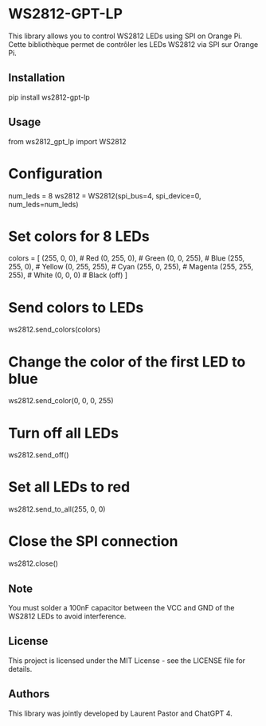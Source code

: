 # WS2812-GPT-LP

This library allows you to control WS2812 LEDs using SPI on Orange Pi.
Cette bibliothèque permet de contrôler les LEDs WS2812 via SPI sur Orange Pi.

## Installation

pip install ws2812-gpt-lp

## Usage

from ws2812_gpt_lp import WS2812

# Configuration
num_leds = 8
ws2812 = WS2812(spi_bus=4, spi_device=0, num_leds=num_leds)

# Set colors for 8 LEDs
colors = [
    (255, 0, 0),  # Red
    (0, 255, 0),  # Green
    (0, 0, 255),  # Blue
    (255, 255, 0),  # Yellow
    (0, 255, 255),  # Cyan
    (255, 0, 255),  # Magenta
    (255, 255, 255),  # White
    (0, 0, 0)     # Black (off)
]

# Send colors to LEDs
ws2812.send_colors(colors)

# Change the color of the first LED to blue
ws2812.send_color(0, 0, 0, 255)

# Turn off all LEDs
ws2812.send_off()

# Set all LEDs to red
ws2812.send_to_all(255, 0, 0)

# Close the SPI connection
ws2812.close()

## Note

You must solder a 100nF capacitor between the VCC and GND of the WS2812 LEDs to avoid interference.

## License

This project is licensed under the MIT License - see the LICENSE file for details.

## Authors

This library was jointly developed by Laurent Pastor and ChatGPT 4.
